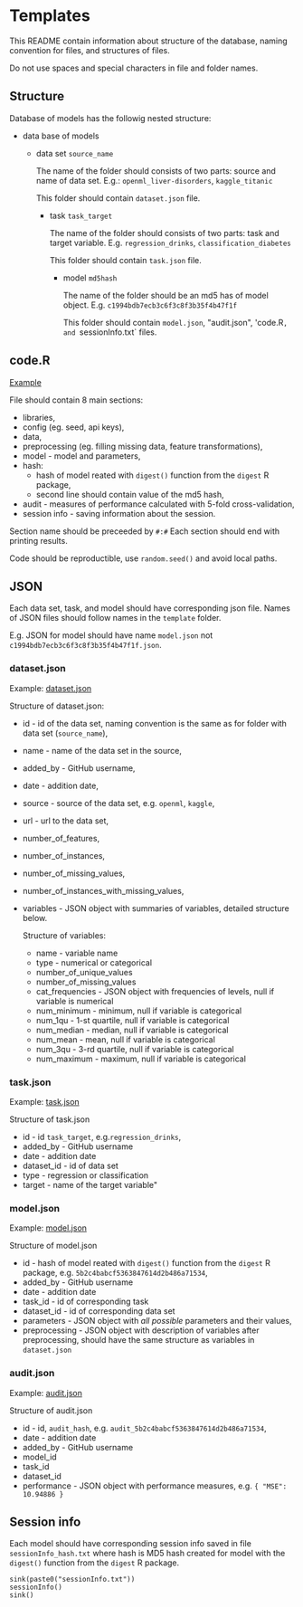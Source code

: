 # Templates

This README contain information about structure of the database, naming convention for files, and structures of files.

Do not use spaces and special characters in file and folder names.

## Structure 

Database of models has the followig nested structure:

- data base of models 

  - data set `source_name`
  
      The name of the folder should consists of two parts: source and name of data set.
      E.g.: `openml_liver-disorders`, `kaggle_titanic`
      
      This folder should contain `dataset.json` file.

      - task `task_target`
      
        The name of the folder should consists of two parts: task and target variable.
        E.g. `regression_drinks`, `classification_diabetes`
        
        This folder should contain `task.json` file.

        - model `md5hash`
      
          The name of the folder should be an md5 has of model object.
          E.g. `c1994bdb7ecb3c6f3c8f3b35f4b47f1f`
          
          This folder should contain `model.json`, "audit.json", 'code.R`, and `sessionInfo.txt` files.


## code.R

[Example](code.R)

File should contain 8 main sections: 

* libraries,
* config (eg. seed, api keys),
* data,
* preprocessing (eg. filling missing data, feature transformations),
* model - model and parameters,
* hash:
    - hash of model reated with `digest()` function from the `digest` R package,
    - second line should contain value of the md5 hash,
* audit - measures of performance calculated with 5-fold cross-validation,
* session info - saving information about the session.

Section name should be preceeded by `#:#`
Each section should end with printing results.

Code should be reproductible, use `random.seed()` and avoid local paths.

## JSON

Each data set, task, and model should have corresponding json file. Names of JSON files should follow names in the `template` folder.

E.g. JSON for model should have name `model.json` not `c1994bdb7ecb3c6f3c8f3b35f4b47f1f.json`.

### dataset.json

Example: [dataset.json](dataset.json)

Structure of dataset.json:
- id - id of the data set, naming convention is the same as for folder with data set (`source_name`),
- name - name of the data set in the source,
- added_by - GitHub username,
- date - addition date,
- source - source of the data set, e.g. `openml`, `kaggle`,
- url - url to the data set,
- number_of_features,
- number_of_instances,
- number_of_missing_values,
- number_of_instances_with_missing_values,
- variables - JSON object with summaries of variables, detailed structure below.
    
    Structure of variables:
    - name - variable name
    - type -  numerical or categorical
    - number_of_unique_values
    - number_of_missing_values
    - cat_frequencies - JSON object with frequencies of levels, null if variable is numerical
    - num_minimum - minimum, null if variable is categorical 
    - num_1qu - 1-st quartile, null if variable is categorical
    - num_median - median, null if variable is categorical
    - num_mean - mean, null if variable is categorical
    - num_3qu - 3-rd quartile, null if variable is categorical
    - num_maximum - maximum, null if variable is categorical

### task.json

Example: [task.json](task.json)

Structure of task.json
- id - id `task_target`, e.g.`regression_drinks`,
- added_by - GitHub username
- date - addition date
- dataset_id - id of data set
- type - regression or classification
- target - name of the target variable"

### model.json

Example: [model.json](model.json)

Structure of model.json
- id -  hash of model reated with `digest()` function from the `digest` R package, e.g. `5b2c4babcf5363847614d2b486a71534`,
-	added_by - GitHub username
-	date - addition date
-	task_id - id of corresponding task
-	dataset_id - id of corresponding data set
-	parameters - JSON object with *all possible* parameters and their values,
- preprocessing - JSON object with description of variables after preprocessing, should have the same structure as variables in `dataset.json`


### audit.json

Example: [audit.json](audit.json)

Structure of audit.json
- id - id, `audit_hash`, e.g. `audit_5b2c4babcf5363847614d2b486a71534`,
- date - addition date
- added_by - GitHub username
- model_id 
- task_id
- dataset_id
- performance - JSON object with performance measures, e.g. 
      ```
      {
        "MSE":  10.94886
      }
      ```
      
## Session info

Each model should have corresponding session info saved in file `sessionInfo_hash.txt` where hash is MD5 hash created for model with the `digest()` function from the `digest` R package.

```{r}
sink(paste0("sessionInfo.txt"))
sessionInfo()
sink()
```
